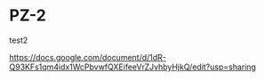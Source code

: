 # PZ-2
test2

https://docs.google.com/document/d/1dR-Q93KFs1qm4idx1WcPbvwfQXEifeeVrZJvhbyHjkQ/edit?usp=sharing
